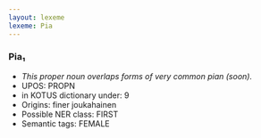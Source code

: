 ```yaml
---
layout: lexeme
lexeme: Pia
---
```


###  Pia₁

* _This proper noun overlaps forms of very common *pian* (soon)._
* UPOS:  PROPN
* in KOTUS dictionary under:  9
* Origins: finer joukahainen 
* Possible NER class:  FIRST
* Semantic tags:  FEMALE

